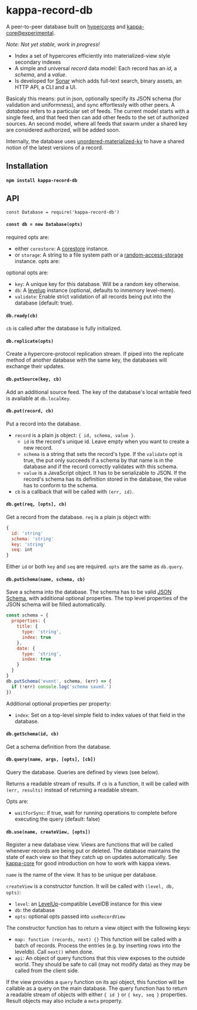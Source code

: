 # kappa-record-db

A peer-to-peer database built on [hypercores](https://github.com/mafintosh/hypercore) and [kappa-core@experimental](https://github.com/Frando/kappa-core#experimental).

*Note: Not yet stable, work in progress!*

* Index a set of hypercores efficiently into materialized-view style secondary indexes
* A simple and universal *record* data model: Each record has an *id*, a *schema*, and a *value*. 
* Is developed for [Sonar](https://github.com/arso-project/sonar) which adds full-text search, binary assets, an HTTP API, a CLI and a UI.

Basicaly this means: put in json, optionally specify its JSON schema (for validation and uniformness), and sync effortlessly with other peers. 
A *database* refers to a particular set of feeds. The current model starts with a single feed, and that feed then can add other feeds to the set of authorized sources. An second model, where all feeds that swarm under a shared key are considered authorized, will be added soon.

Internally, the database uses [unordered-materialized-kv](https://github.com/digidem/unordered-materialized-kv/) to have a shared notion of the latest versions of a record.

## Installation

#### `npm install kappa-record-db`

## API

`const Database = require('kappa-record-db')`

#### `const db = new Database(opts)`

required opts are:
  * either `corestore`: A [corestore](https://github.com/andrewosh/corestore) instance.
  * or `storage`: A string to a file system path or a [random-access-storage](https://github.com/random-access-storage/) instance.
opts are:

optional opts are:
* `key`: A unique key for this database. Will be a random key otherwise.
* `db`: A [levelup](https://github.com/Level/levelup) instance (optional, defaults to inmemory level-mem).
* `validate`: Enable strict validation of all records being put into the database (default: true).

#### `db.ready(cb)`

`cb` is called after the database is fully initialized.

#### `db.replicate(opts)`

Create a hypercore-protocol replication stream. If piped into the replicate method of another database with the same key, the databases will exchange their updates.

#### `db.putSource(key, cb)`

Add an additional source feed. The key of the database's local writable feed is available at `db.localKey`.

#### `db.put(record, cb)`

Put a record into the database. 

* `record` is a plain js object: `{ id, schema, value }`.
  * `id` is the record's unique id. Leave empty when you want to create a new record.
  * `schema` is a string that sets the record's type. If the `validate` opt is true, the put only succeeds if a schema by that name is in the database and if the record correctly validates with this schema.
  * `value` is a JavaScript object. It has to be serializable to JSON. If the record's schema has its definition stored in the database, the value has to conform to the schema.
* `cb` is a callback that will be called with `(err, id)`.


#### `db.get(req, [opts], cb)`

Get a record from the database. `req` is a plain js object with:

```javascript
{
  id: 'string' 
  schema: 'string' 
  key: 'string' 
  seq: int 
}
```
Either `id` or both `key` and `seq` are required. `opts` are the same as `db.query`.

#### `db.putSchema(name, schema, cb)`

Save a schema into the database. The schema has to be valid [JSON Schema](https://json-schema.org), with additional optional properties. The top level properties of the JSON schema will be filled automatically.

```javascript
const schema = {
  properties: {
    title: {
      type: 'string',
      index: true
    },
    date: {
      type: 'string',
      index: true
    }
  }
}
db.putSchema('event', schema, (err) => {
  if (!err) console.log('schema saved.')
})
```

Additional optional properties per property:

* `index`: Set on a top-level simple field to index values of that field in the database.

#### `db.getSchema(id, cb)`

Get a schema definition from the database.

#### `db.query(name, args, [opts], [cb])`

Query the database. Queries are defined by views (see below).

Returns a readable stream of results. If `cb` is a function, it will be called with `(err, results)` instead of returning a readable stream.

Opts are:
  * `waitForSync`: if true, wait for running operations to complete before executing the query (default: false)

#### `db.use(name, createView, [opts])`

Register a new database view. Views are functions that will be called whenever records are being put or deleted. The database maintains the state of each view so that they catch up on updates automatically. See [kappa-core](https://github.com/kappa-db/kappa-core) for good introduction on how to work with kappa views.

`name` is the name of the view. It has to be unique per database.

`createView` is a constructor function. It will be called with `(level, db, opts)`:

* `level`: an [LevelUp](https://github.com/Level/levelup)-compatible LevelDB instance for this view
* `db`: the database
* `opts`: optional opts passed into `useRecordView`

The constructor function has to return a view object with the following keys:

* `map: function (records, next) {}`
    This function will be called with a batch of records. Process the entries (e.g. by inserting rows into the leveldb). Call `next()` when done.
* `api`: An object of query functions that this view exposes to the outside world. They should be safe to call (may not modify data) as they may be called from the client side.

If the view provides a `query` function on its api object, this function will be callable as a query on the main database. The query function has to return a readable stream of objects with either `{ id }` or `{ key, seq }` properties. Result objects may also include a `meta` property.
